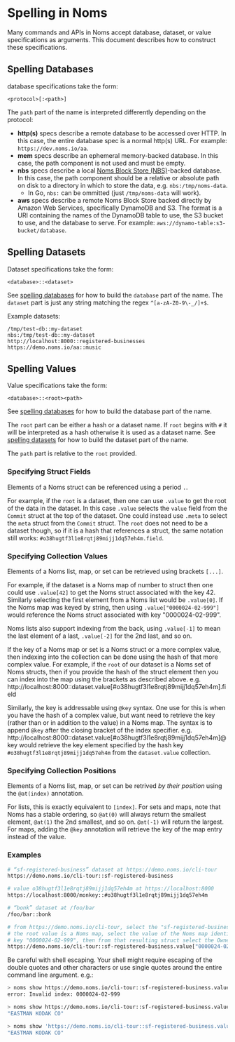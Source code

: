 # Spelling in Noms

Many commands and APIs in Noms accept database, dataset, or value specifications as arguments. This document describes how to construct these specifications.

## Spelling Databases

database specifications take the form:

```
<protocol>[:<path>]
```

The `path` part of the name is interpreted differently depending on the protocol:

- **http(s)** specs describe a remote database to be accessed over HTTP. In this case, the entire database spec is a normal http(s) URL. For example: `https://dev.noms.io/aa`.
- **mem** specs describe an ephemeral memory-backed database. In this case, the path component is not used and must be empty.
- **nbs** specs describe a local [Noms Block Store (NBS)](https://github.com/attic-labs/noms/tree/master/go/nbs)-backed database. In this case, the path component should be a relative or absolute path on disk to a directory in which to store the data, e.g. `nbs:/tmp/noms-data`.
  - In Go, `nbs:` can be ommitted (just `/tmp/noms-data` will work).
- **aws** specs describe a remote Noms Block Store backed directly by Amazon Web Services, specifically DynamoDB and S3. The format is a URI containing the names of the DynamoDB table to use, the S3 bucket to use, and the database to serve. For example: `aws://dynamo-table:s3-bucket/database`.

## Spelling Datasets

Dataset specifications take the form:

```
<database>::<dataset>
```

See [spelling databases](#spelling-databases) for how to build the `database` part of the name. The `dataset` part is just any string matching the regex `^[a-zA-Z0-9\-_/]+$`.

Example datasets:

```
/tmp/test-db::my-dataset
nbs:/tmp/test-db::my-dataset
http://localhost:8000::registered-businesses
https://demo.noms.io/aa::music
```

## Spelling Values

Value specifications take the form:

```
<database>::<root><path>
```

See [spelling databases](#spelling-databases) for how to build the database part of the name.

The `root` part can be either a hash or a dataset name. If `root` begins with `#` it will be interpreted as a hash otherwise it is used as a dataset name. See [spelling datasets](#spelling-datasets) for how to build the dataset part of the name.

The `path` part is relative to the `root` provided.

### Specifying Struct Fields
Elements of a Noms struct can be referenced using a period `.`.

For example, if the `root` is a dataset, then one can use `.value` to get the root of the data in the dataset. In this case `.value` selects the `value` field from the `Commit` struct at the top of the dataset. One could instead use `.meta` to select the `meta` struct from the `Commit` struct. The `root` does not need to be a dataset though, so if it is a hash that references a struct, the same notation still works: `#o38hugtf3l1e8rqtj89mijj1dq57eh4m.field`.

### Specifying Collection Values
Elements of a Noms list, map, or set can be retrieved using brackets `[...]`.

For example, if the dataset is a Noms map of number to struct then one could use `.value[42]` to get the Noms struct associated with the key 42. Similarly selecting the first element from a Noms list would be `.value[0]`. If the Noms map was keyed by string, then using `.value["0000024-02-999"]` would reference the Noms struct associated with key "0000024-02-999".

Noms lists also support indexing from the back, using `.value[-1]` to mean the last element of a last, `.value[-2]` for the 2nd last, and so on.

If the key of a Noms map or set is a Noms struct or a more complex value, then indexing into the collection can be done using the hash of that more complex value. For example, if the `root` of our dataset is a Noms set of Noms structs, then if you provide the hash of the struct element then you can index into the map using the brackets as described above. e.g. http://localhost:8000::dataset.value[#o38hugtf3l1e8rqtj89mijj1dq57eh4m].field

Similarly, the key is addressable using `@key` syntax. One use for this is when you have the hash of a complex value, but want need to retrieve the key (rather than or in addition to the value) in a Noms map. The syntax is to append `@key` after the closing bracket of the index specifier. e.g. http://localhost:8000::dataset.value[#o38hugtf3l1e8rqtj89mijj1dq57eh4m]@key would retrieve the key element specified by the hash key `#o38hugtf3l1e8rqtj89mijj1dq57eh4m` from the `dataset.value` collection.

### Specifying Collection Positions
Elements of a Noms list, map, or set can be retrived _by their position_ using the `@at(index)` annotation.

For lists, this is exactly equivalent to `[index]`. For sets and maps, note that Noms has a stable ordering, so `@at(0)` will always return the smallest element, `@at(1)` the 2nd smallest, and so on. `@at(-1)` will return the largest. For maps, adding the `@key` annotation will retrieve the key of the map entry instead of the value.

### Examples

```sh
# “sf-registered-business” dataset at https://demo.noms.io/cli-tour
https://demo.noms.io/cli-tour::sf-registered-business

# value o38hugtf3l1e8rqtj89mijj1dq57eh4m at https://localhost:8000
https://localhost:8000/monkey::#o38hugtf3l1e8rqtj89mijj1dq57eh4m

# “bonk” dataset at /foo/bar
/foo/bar::bonk

# from https://demo.noms.io/cli-tour, select the "sf-registered-business" dataset,
# the root value is a Noms map, select the value of the Noms map identified by string
# key "0000024-02-999", then from that resulting struct select the Ownership_Name field
https://demo.noms.io/cli-tour::sf-registered-business.value["0000024-02-999"].Ownership_Name
```

Be careful with shell escaping. Your shell might require escaping of the double quotes and other characters or use single quotes around the entire command line argument. e.g.:

```sh
> noms show https://demo.noms.io/cli-tour::sf-registered-business.value["0000024-02-999"].Ownership_Name
error: Invalid index: 0000024-02-999

> noms show https://demo.noms.io/cli-tour::sf-registered-business.value[\"0000024-02-999\"].Ownership_Name
"EASTMAN KODAK CO"

> noms show 'https://demo.noms.io/cli-tour::sf-registered-business.value["0000024-02-999"].Ownership_Name'
"EASTMAN KODAK CO"
```
